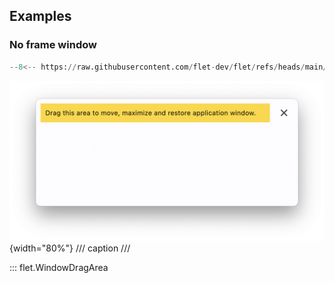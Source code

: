 ## Examples

### No frame window

```python
--8<-- https://raw.githubusercontent.com/flet-dev/flet/refs/heads/main/sdk/python/examples/controls/window-drag-area/no-frame-window.py
```

![no-frame-window](https://raw.githubusercontent.com/flet-dev/flet/main/sdk/python/examples/controls/window-drag-area/media/no-frame-window.png){width="80%"}
/// caption
///

::: flet.WindowDragArea
